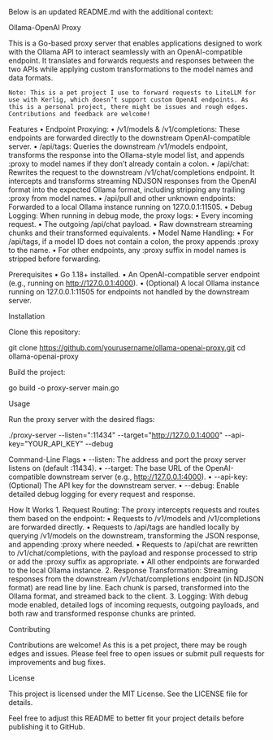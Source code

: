 Below is an updated README.md with the additional context:

Ollama-OpenAI Proxy

This is a Go-based proxy server that enables applications designed to work with the Ollama API to interact seamlessly with an OpenAI-compatible endpoint. It translates and forwards requests and responses between the two APIs while applying custom transformations to the model names and data formats.

	Note: This is a pet project I use to forward requests to LiteLLM for use with Kerlig, which doesn’t support custom OpenAI endpoints. As this is a personal project, there might be issues and rough edges. Contributions and feedback are welcome!

Features
	•	Endpoint Proxying:
	•	/v1/models & /v1/completions: These endpoints are forwarded directly to the downstream OpenAI-compatible server.
	•	/api/tags: Queries the downstream /v1/models endpoint, transforms the response into the Ollama-style model list, and appends :proxy to model names if they don’t already contain a colon.
	•	/api/chat: Rewrites the request to the downstream /v1/chat/completions endpoint. It intercepts and transforms streaming NDJSON responses from the OpenAI format into the expected Ollama format, including stripping any trailing :proxy from model names.
	•	/api/pull and other unknown endpoints: Forwarded to a local Ollama instance running on 127.0.0.1:11505.
	•	Debug Logging:
When running in debug mode, the proxy logs:
	•	Every incoming request.
	•	The outgoing /api/chat payload.
	•	Raw downstream streaming chunks and their transformed equivalents.
	•	Model Name Handling:
	•	For /api/tags, if a model ID does not contain a colon, the proxy appends :proxy to the name.
	•	For other endpoints, any :proxy suffix in model names is stripped before forwarding.

Prerequisites
	•	Go 1.18+ installed.
	•	An OpenAI-compatible server endpoint (e.g., running on http://127.0.0.1:4000).
	•	(Optional) A local Ollama instance running on 127.0.0.1:11505 for endpoints not handled by the downstream server.

Installation

Clone this repository:

git clone https://github.com/yourusername/ollama-openai-proxy.git
cd ollama-openai-proxy

Build the project:

go build -o proxy-server main.go

Usage

Run the proxy server with the desired flags:

./proxy-server --listen=":11434" --target="http://127.0.0.1:4000" --api-key="YOUR_API_KEY" --debug

Command-Line Flags
	•	--listen: The address and port the proxy server listens on (default :11434).
	•	--target: The base URL of the OpenAI-compatible downstream server (e.g., http://127.0.0.1:4000).
	•	--api-key: (Optional) The API key for the downstream server.
	•	--debug: Enable detailed debug logging for every request and response.

How It Works
	1.	Request Routing:
The proxy intercepts requests and routes them based on the endpoint:
	•	Requests to /v1/models and /v1/completions are forwarded directly.
	•	Requests to /api/tags are handled locally by querying /v1/models on the downstream, transforming the JSON response, and appending :proxy where needed.
	•	Requests to /api/chat are rewritten to /v1/chat/completions, with the payload and response processed to strip or add the :proxy suffix as appropriate.
	•	All other endpoints are forwarded to the local Ollama instance.
	2.	Response Transformation:
Streaming responses from the downstream /v1/chat/completions endpoint (in NDJSON format) are read line by line. Each chunk is parsed, transformed into the Ollama format, and streamed back to the client.
	3.	Logging:
With debug mode enabled, detailed logs of incoming requests, outgoing payloads, and both raw and transformed response chunks are printed.

Contributing

Contributions are welcome! As this is a pet project, there may be rough edges and issues. Please feel free to open issues or submit pull requests for improvements and bug fixes.

License

This project is licensed under the MIT License. See the LICENSE file for details.

Feel free to adjust this README to better fit your project details before publishing it to GitHub.
